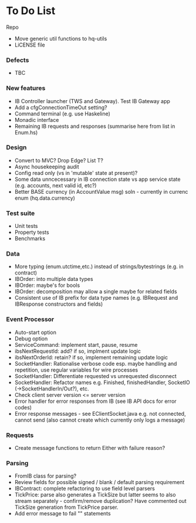 
To Do List
==========

Repo

* Move generic util functions to hq-utils
* LiCENSE file

### Defects

* TBC

### New features

* IB Controller launcher (TWS and Gateway). Test IB Gateway app
* Add a cfgConnectionTimeOut setting?
* Command terminal (e.g. use Haskeline)
* Monadic interface
* Remaining IB requests and responses (summarise here from list in Enum.hs)

### Design

* Convert to MVC? Drop Edge? List T?
* Async housekeeping audit
* Config read only (vs in 'mutable' state at present)?
* Some data unncecessary in IB connection state vs app service state (e.g. accounts, next valid id, etc?) 
* Better BASE currency (in AccountValue msg) soln - currently in currenc enum (hq.data.currency)

### Test suite 

* Unit tests
* Property tests
* Benchmarks

### Data 

* More typing (enum.utctime,etc.) instead of strings/bytestrings (e.g. in contract)
* IBOrder: into multiple data types
* IBOrder: maybe's for bools
* IBOrder: decomposition may allow a single maybe for related fields
* Consistent use of IB prefix for data type names (e.g. IBRequest and IBResponse constructors and fields)

### Event Processor

* Auto-start option
* Debug option
* ServiceCommand: implement start, pause, resume
* ibsNextRequestId: add? if so, implment update logic
* ibsNextOrderId: retain? if so, implement remaining update logic
* SocketHandler: Rationalise verbose code esp. maybe handling and repetition, use regular variables for wire processes
* SocketHandler: Differentiate requested vs unrequested disconnect
* SocketHandler: Refactor names e.g. Finished, finishedHandler, SocketIO (->SocketHandlerIn/Out?), etc.
* Check client server version <= server version
* Error handler for error responses from IB (see IB API docs for error codes)
* Error response messages - see EClientSocket.java e.g. not connected, cannot send (also cannot create which currently only logs a message)

### Requests

* Create message functions to return Either with failure reason?

### Parsing

* FromIB class for parsing?
* Review fields for possible signed / blank / default parsing requirement
* IBContract: complete refactoring to use field level parsers
* TickPrice: parse also generates a TickSize but latter seems to also stream separately - confirm/remove duplication? Have commented out TickSize generation from TickPrice parser.
* Add error message to fail "" statements























